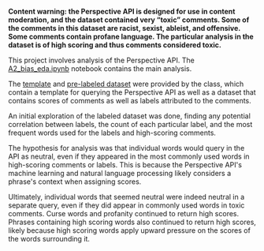 __Content warning: the Perspective API is designed for use in content moderation, and the dataset contained very “toxic” comments. Some of the comments in this dataset are racist, sexist, ableist, and offensive. Some comments contain profane language. The particular analysis in the dataset is of high scoring and thus comments considered toxic.__

This project involves analysis of the Perspective API. The [A2_bias_eda.ipynb](A2_bias_eda.ipynb) notebook contains the main analysis.

The [template](Assignment%202%20Template.ipynb) and [pre-labeled dataset](labeled_and_scored_comments.csv) were provided by the class, which contain a template for querying the Perspective API as well as a dataset that contains scores of comments as well as labels attributed to the comments.

An initial exploration of the labeled dataset was done, finding any potential correlation between labels, the count of each particular label, and the most frequent words used for the labels and high-scoring comments.

The hypothesis for analysis was that individual words would query in the API as neutral, even if they appeared in the most commonly used words in high-scoring comments or labels. This is because the Perspective API's machine learning and natural language processing likely considers a phrase's context when assigning scores.

Ultimately, individual words that seemed neutral were indeed neutral in a separate query, even if they did appear in commonly used words in toxic comments. Curse words and profanity continued to return high scores. Phrases containing high scoring words also continued to return high scores, likely because high scoring words apply upward pressure on the scores of the words surrounding it.